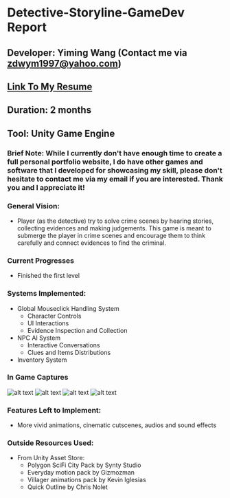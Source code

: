 # Detective-Storyline-GameDev Report
## Developer: Yiming Wang (Contact me via zdwym1997@yahoo.com)
## [Link To My Resume](Resume-YimingWang.pdf)
## Duration: 2 months
## Tool: Unity Game Engine

### Brief Note: While I currently don't have enough time to create a full personal portfolio website, I do have other games and software that I developed for showcasing my skill, please don't hesitate to contact me via my email if you are interested. Thank you and I appreciate it!

### General Vision:
* Player (as the detective) try to solve crime scenes by hearing stories, collecting evidences and making judgements. This game is meant to submerge the player in crime scenes and encourage them to think carefully and connect evidences to find the criminal.

### Current Progresses
* Finished the first level

### Systems Implemented:
* Global Mouseclick Handling System
	* Character Controls
	* UI Interactions
	* Evidence Inspection and Collection
* NPC AI System
	* Interactive Conversations
	* Clues and Items Distributions
* Inventory System

### In Game Captures

![alt text](https://github.com/yiw679/Detective-Storyline-GameDev/blob/master/InGameCaptures/capture1.png "Capture 1")
![alt text](https://github.com/yiw679/Detective-Storyline-GameDev/blob/master/InGameCaptures/capture2.png "Capture 2")
![alt text](https://github.com/yiw679/Detective-Storyline-GameDev/blob/master/InGameCaptures/capture3.png "Capture 3")
![alt text](https://github.com/yiw679/Detective-Storyline-GameDev/blob/master/InGameCaptures/capture4.png "Capture 4")

### Features Left to Implement:
* More vivid animations, cinematic cutscenes, audios and sound effects

### Outside Resources Used:
* From Unity Asset Store: 
	* Polygon SciFi City Pack 	by Synty Studio
	* Everyday motion pack 	by Gizmozman
	* Villager animations pack	by Kevin Iglesias	
	* Quick Outline 		by Chris Nolet
